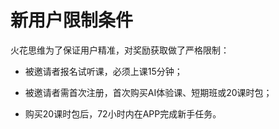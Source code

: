 # 新用户限制条件

火花思维为了保证用户精准，对奖励获取做了严格限制：

*   被邀请者报名试听课，必须上课15分钟；

*   被邀请者需首次注册，首次购买AI体验课、短期班或20课时包；

*   购买20课时包后，72小时内在APP完成新手任务。
